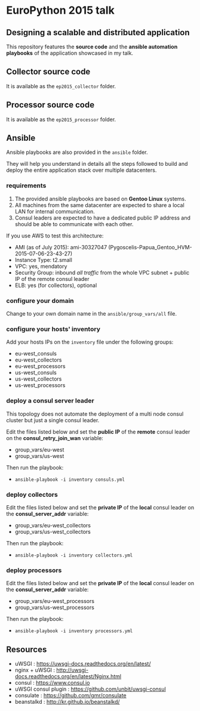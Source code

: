 # EuroPython 2015 talk

## Designing a scalable and distributed application

This repository features the **source code** and the **ansible automation playbooks** of the application showcased in my talk.

## Collector source code

It is available as the `ep2015_collector` folder.

## Processor source code

It is available as the `ep2015_processor` folder.

## Ansible

Ansible playbooks are also provided in the `ansible` folder.

They will help you understand in details all the steps followed to build and deploy the entire application stack over multiple 
datacenters.

### requirements

1. The provided ansible playbooks are based on **Gentoo Linux** systems.
2. All machines from the same datacenter are expected to share a local LAN for internal communication.
3. Consul leaders are expected to have a dedicated public IP address and should be able to communicate with each other.

If you use AWS to test this architecture:
* AMI (as of July 2015): ami-30327047 (Pygoscelis-Papua_Gentoo_HVM-2015-07-06-23-43-27)
* Instance Type: t2.small
* VPC: yes, mendatory
* Security Group: inbound *all traffic* from the whole VPC subnet + public IP of the remote consul leader
* ELB: yes (for collectors), optional

### configure your domain

Change to your own domain name in the `ansible/group_vars/all` file.


### configure your hosts' inventory

Add your hosts IPs on the `inventory` file under the following groups:
* eu-west_consuls
* eu-west_collectors
* eu-west_processors
* us-west_consuls
* us-west_collectors
* us-west_processors

### deploy a consul server leader

This topology does not automate the deployment of a multi node consul cluster but just a single consul leader.

Edit the files listed below and set the **public IP** of the **remote** consul leader on the **consul_retry_join_wan** variable:
* group_vars/eu-west
* group_vars/us-west

Then run the playbook:
* `ansible-playbook -i inventory consuls.yml`

### deploy collectors

Edit the files listed below and set the **private IP** of the **local** consul leader on the **consul_server_addr** variable:
* group_vars/eu-west_collectors
* group_vars/us-west_collectors

Then run the playbook:
* `ansible-playbook -i inventory collectors.yml`

### deploy processors
Edit the files listed below and set the **private IP** of the **local** consul leader on the **consul_server_addr** variable:
* group_vars/eu-west_processors
* group_vars/us-west_processors

Then run the playbook:
* `ansible-playbook -i inventory processors.yml`

## Resources
* uWSGI : https://uwsgi-docs.readthedocs.org/en/latest/
* nginx + uWSGI : http://uwsgi-docs.readthedocs.org/en/latest/Nginx.html
* consul : https://www.consul.io
* uWSGI consul plugin : https://github.com/unbit/uwsgi-consul
* consulate : https://github.com/gmr/consulate
* beanstalkd : http://kr.github.io/beanstalkd/
